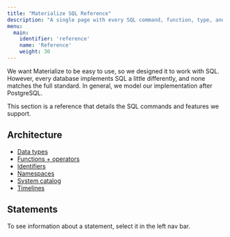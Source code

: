 ```yaml
---
title: "Materialize SQL Reference"
description: "A single page with every SQL command, function, type, and keyword."
menu:
  main:
    identifier: 'reference'
    name: 'Reference'
    weight: 30
---
```


We want Materialize to be easy to use, so we designed it to work with SQL. However, every database implements SQL a little differently, and none matches the full standard. In general, we model our implementation after PostgreSQL.

This section is a reference that details the SQL commands and features we support.

## Architecture

- [Data types](./types)
- [Functions + operators](./functions)
- [Identifiers](./identifiers)
- [Namespaces](./namespaces)
- [System catalog](./system-catalog)
- [Timelines](./timelines)

## Statements

To see information about a statement, select it in the left nav bar.
